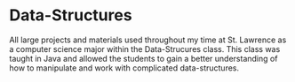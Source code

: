 # Data-Structures
All large projects and materials used throughout my time at St. Lawrence as a computer science major within 
the Data-Strucures class. This class was taught in Java and allowed the students to gain a better understanding
of how to manipulate and work with complicated data-structures.
